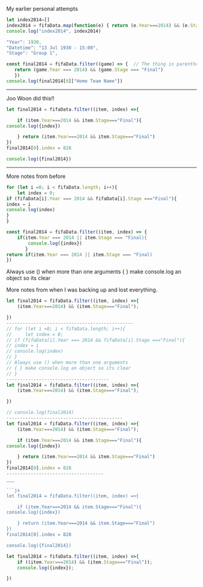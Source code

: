 


My earlier personal attempts
```js
let index2014=[]
index2014 = fifaData.map(function(e) { return (e.Year===2014) && (e.Stage==="Final"); }).indexOf("2014");
console.log("index2014", index2014)

"Year": 1930,
"Datetime": "13 Jul 1930 - 15:00",
"Stage": "Group 1",

const final2014 = fifaData.filter((game) => {  // The thing in parenthesis is the fifaData.filter.  And then the arrow is saying ...
   return (game.Year === 2014) && (game.Stage === "Final")
   })
console.log(final2014[0]["Home Team Name"])
```
___
Joo Woon did this!!
```js
let final2014 = fifaData.filter((item, index) =>{

    if (item.Year===2014 && item.Stage==="Final"){
console.log({index})

    } return (item.Year===2014 && item.Stage==="Final")
})
final2014[0].index = 828

console.log({final2014})
```
___
More notes from before
```js
for (let i =0; i < fifaData.length; i++){
    let index = 0;
if (fifaData[i].Year === 2014 && fifaData[i].Stage ==="Final"){
index = i
console.log(index)
}
}
```

```js
const final2014 = fifaData.filter((item, index) => {
    if(item.Year === 2014 || item.Stage === "Final){
        console.log({index})
       }
return if(item.Year === 2014 || item.Stage === "Final)
})
```

Always use () when more than one arguments
{ } make console.log an object so its clear


More notes from when I was backing up and lost everything.
```js
let final2014 = fifaData.filter((item, index) =>{
    (item.Year===2014) && (item.Stage==="Final");

})
-----------------------------------------------
// for (let i =0; i < fifaData.length; i++){
//     let index = 0;
// if (fifaData[i].Year === 2014 && fifaData[i].Stage ==="Final"){
// index = i
// console.log(index)
// }
// Always use () when more than one arguments
// { } make console.log an object so its clear
// }
--------------------------------------
let final2014 = fifaData.filter((item, index) =>{
    (item.Year===2014) && (item.Stage==="Final");

})

// console.log(final2014)
-------------------------------------------
let final2014 = fifaData.filter((item, index) =>{
    (item.Year===2014) && (item.Stage==="Final");

    if (item.Year===2014 && item.Stage==="Final"){
console.log({index})

    } return (item.Year===2014 && item.Stage==="Final")
})
final2014[0].index = 828
------------------------------------
___

```js
let final2014 = fifaData.filter((item, index) =>{

    if (item.Year===2014 && item.Stage==="Final"){
console.log({index})

    } return (item.Year===2014 && item.Stage==="Final")
})
final2014[0].index = 828

console.log({final2014})
```
```js
let final2014 = fifaData.filter((item, index) =>{
    if ((item.Year===2014) && (item.Stage==="Final"));
    console.log({index});

})
```
